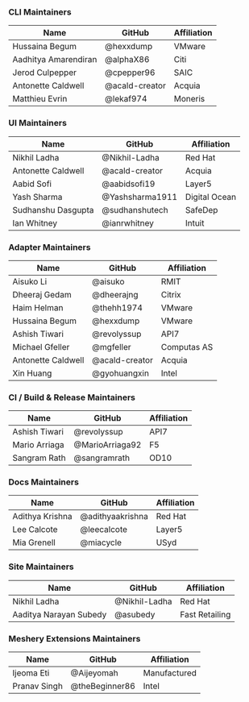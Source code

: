 ### CLI Maintainers

| Name                    | GitHub            | Affiliation |
| ----------------------- | ----------------- | ----------- |
| Hussaina Begum          | @hexxdump          | VMware      |
| Aadhitya Amarendiran    | @alphaX86          | Citi        |
| Jerod Culpepper         | @cpepper96         | SAIC        |
| Antonette Caldwell      | @acald-creator     | Acquia      |
| Matthieu Evrin          | @lekaf974          | Moneris     |

### UI Maintainers

| Name                | GitHub                 | Affiliation |
| ------------------- | ---------------------- | --------------|
| Nikhil Ladha        | @Nikhil-Ladha           | Red Hat       |
| Antonette Caldwell  | @acald-creator          | Acquia        |
| Aabid Sofi          | @aabidsofi19            | Layer5        |
| Yash Sharma         | @Yashsharma1911         | Digital Ocean |
| Sudhanshu Dasgupta  | @sudhanshutech          | SafeDep       |
| Ian Whitney         | @ianrwhitney            | Intuit |

### Adapter Maintainers

| Name                | GitHub        | Affiliation |
| ------------------- | ------------- | ----------- |
| Aisuko Li           | @aisuko        | RMIT        |
| Dheeraj Gedam       | @dheerajng     | Citrix      |
| Haim Helman         | @thehh1974     | VMware      |
| Hussaina Begum      | @hexxdump      | VMware      |
| Ashish Tiwari       | @revolyssup    | API7        |
| Michael Gfeller     | @mgfeller      | Computas AS |
| Antonette Caldwell  | @acald-creator | Acquia      |
| Xin Huang           | @gyohuangxin   | Intel       |

### CI / Build & Release Maintainers

| Name                  | GitHub             | Affiliation |
| --------------------- | ------------------ | ----------- |
| Ashish Tiwari         | @revolyssup         | API7        |
| Mario Arriaga         | @MarioArriaga92     | F5          |
| Sangram Rath          | @sangramrath        | OD10        |

### Docs Maintainers

| Name              | GitHub          | Affiliation |
| ----------------- | --------------- | ----------- |
| Adithya Krishna   | @adithyaakrishna | Red Hat     |
| Lee Calcote       | @leecalcote      | Layer5      |
| Mia Grenell       | @miacycle        | USyd        |

### Site Maintainers

| Name                    | GitHub       | Affiliation    |
| ----------------------  | -----------  | -------------- |
| Nikhil Ladha            | @Nikhil-Ladha | Red Hat        |
| Aaditya Narayan Subedy  | @asubedy      | Fast Retailing |

### Meshery Extensions Maintainers

| Name                    | GitHub         | Affiliation    |
| ----------------------  | -------------- | -------------- |
| Ijeoma Eti              | @Aijeyomah      | Manufactured   |
| Pranav Singh            | @theBeginner86  | Intel          |
